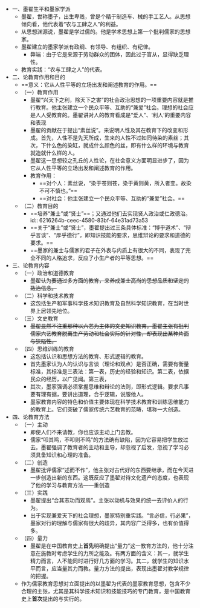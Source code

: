 - 一、墨翟生平和墨家学派
	- 墨翟，世称墨子，出生卑贱，曾是个精于制造车、械的手工艺人。从思想倾向看，他代表着“农与工肆之人”的利益。
	- 从思想渊源说，墨翟是学过儒的。他是学术思想上第一个批判儒家的思想家。
	- 墨翟建立的墨家学派有政纲、有领导、有组织、有纪律。
		- 弊端：由于它是来源于劳动群众的团体，因此过于盲从，显得缺乏理性。
	- 教育实践：“农与工肆之人”的代表。
- 二、论教育作用和目的
	- ==意义：它从人性平等的立场出发和阐述教育的作用。==
	- （一）教育作用
		- 墨翟“兴天下之利，除天下之害”的社会政治思想的一项重要内容就是推行教育。他主张建立一个民众平等、互助的“兼爱”社会。理想的社会应是人人受教育的。墨翟讲对人的教育看成是“爱人”、‘利人’的重要内容和表现
		- 墨翟的贡献在于提出“素丝说”。来说明人性及其在教育下的改变和形成。首先，人性不是先天所成，生来的人性不过如同待染的素丝；其次，下什么色的染缸，就成什么颜色的丝，即有什么样的环境与教育就造就什么样的人。
		- 墨翟这一思想较之孔丘的人性论，在社会意义方面明显进步了，因为它从人性平等的立场出发和阐述教育的作用。
		- 教育作用：
			- ==对个人：素丝说，“染于苍则苍，染于黄则黄，所入者变。故染不可不慎也。”==
			- ==对社会：他主张建立一个民众平等、互助的“兼爱”社会。==
	- （二）教育目的
		- ==培养“兼士”或“贤士”==；又通过他们去实现贤人政治或仁政德治。
		  id:: 6216264b-ceec-4580-83bf-64e31ad73a53
		- ==关于“兼士”或“贤士”，墨翟提出过三条具体标准：“博乎道术”、“辩乎言谈”、“厚乎德行”，即知识技能的要求，思维辩论的要求和道德的要求。==
		- ==墨家的兼士与儒家的君子在外表与内质上有很大的不同，表现了完全不同的人格追求，反应了小生产者的平等思想。==
- 三、论教育内容
	- （一）政治和道德教育
		- ~~墨翟认为要通过多方面的教育，来养成兼士高尚的思想品质和坚定的政治信念。~~
	- （二）科学和技术教育
		- 这包括生产和军事科学技术知识教育及自然科学知识教育，在当时世界上居领先地位。
	- （三）文史教育
		- ~~墨翟显然不注重那种以六艺为主体的文史知识教育。墨翟主张有批判儒家六艺教育脱离生产劳动和社会实际的针对性，却表现出某种片面与狭隘性。~~
	- （四）思维训练的教育
		- 这包括认识和思想方法的教育、形式逻辑的教育。
		- 首先墨家认为人的认识与言谈（理论和观点）是否正确，需要有衡量标准，其标准是三表法：第一表，历史的经验和知识。第二表，依据民众的经历，以广见闻。第三表，
		- 其次，墨家强调必须掌握思维和辩论的法则，即形式逻辑。要求凡事要有理有据，要讲出道理，合乎逻辑，说服他人。
		- 墨家教育内容的特色和价值主要体现在科学技术教育和训练思维能力的教育上。它们突破了儒家传统六艺教育的范畴，堪称一大创造。
- 四、论教育方法
	- （一）主动
		- 即使人们不来请教，你也应该主动上门去教。
		- 儒家“叩其鸣，不叩则不鸣”的方法确有缺陷，因为它容易把学生放过去。墨翟强调了教育者的主动和主导，却忽视了启发，忽视了学习必须具备知识和心理的准备。
	- （二）创造
		- 墨翟批评儒家“述而不作”，他主张对古代好的东西要继承，而在今天进一步创造出新的东西。这既反应了墨翟对待文化遗产的态度，也表现了他的学习与教育方法——重创造
	- （三）实践
		- 墨翟提出“合其志功而观焉”。主张以动机与效果的统一去评价人的行为。
		- 出于实现兼爱天下的社会理想，墨家特别重实践。“言必信，行必果”，墨家对行的理解与儒家有很大的歧异，其内容广泛得多，也有价值得多。
	- （四）量力
		- 墨翟是在中国教育史上**首先**明确提出“量力”这一教育方法的，他十分注意在施教时考虑学生的力所之能及。有两方面的含义：其一，就学生精力而言，人不能同时进行好几方面的学习。其二，就学生的知识水平而言，应当量其力而教。量力方法的提出，表现出墨翟对教学规律的把握。
	- 作为儒家教育思想对立面提出的以墨翟为代表的墨家教育思想，包含不少合理的主张，尤其是其科学技术知识和技能技巧的专门教育，是中国教育史上**首次**提出的与实行的。